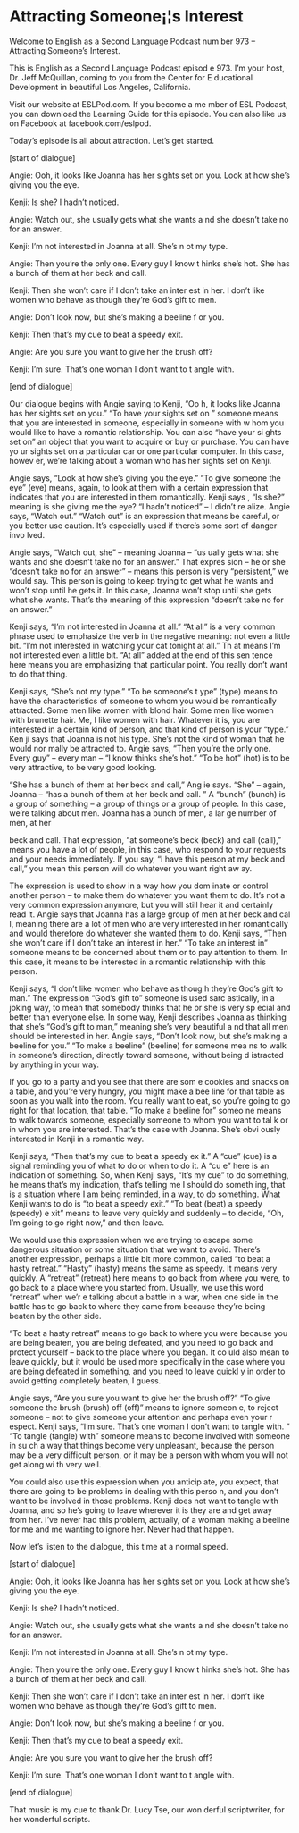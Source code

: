 # Attracting Someone¡¦s Interest

Welcome to English as a Second Language Podcast num ber 973 – Attracting Someone’s Interest.

This is English as a Second Language Podcast episod e 973. I’m your host, Dr. Jeff McQuillan, coming to you from the Center for E ducational Development in beautiful Los Angeles, California.

Visit our website at ESLPod.com. If you become a me mber of ESL Podcast, you can download the Learning Guide for this episode. You can also like us on Facebook at facebook.com/eslpod.

Today’s episode is all about attraction. Let’s get started.

[start of dialogue]

Angie: Ooh, it looks like Joanna has her sights set  on you. Look at how she’s giving you the eye.

Kenji: Is she? I hadn’t noticed.

Angie: Watch out, she usually gets what she wants a nd she doesn’t take no for an answer.

Kenji: I’m not interested in Joanna at all. She’s n ot my type.

Angie: Then you’re the only one. Every guy I know t hinks she’s hot. She has a bunch of them at her beck and call.

Kenji: Then she won’t care if I don’t take an inter est in her. I don’t like women who behave as though they’re God’s gift to men.

Angie: Don’t look now, but she’s making a beeline f or you.

Kenji: Then that’s my cue to beat a speedy exit.

Angie: Are you sure you want to give her the brush off?

Kenji: I’m sure. That’s one woman I don’t want to t angle with.

[end of dialogue]

 Our dialogue begins with Angie saying to Kenji, “Oo h, it looks like Joanna has her sights set on you.” “To have your sights set on ” someone means that you are interested in someone, especially in someone with w hom you would like to have a romantic relationship. You can also “have your si ghts set on” an object that you want to acquire or buy or purchase. You can have yo ur sights set on a particular car or one particular computer. In this case, howev er, we’re talking about a woman who has her sights set on Kenji.

Angie says, “Look at how she’s giving you the eye.”  “To give someone the eye” (eye) means, again, to look at them with a certain expression that indicates that you are interested in them romantically. Kenji says , “Is she?” meaning is she giving me the eye? “I hadn’t noticed” – I didn’t re alize. Angie says, “Watch out.” “Watch out” is an expression that means be careful,  or you better use caution. It’s especially used if there’s some sort of danger invo lved.

Angie says, “Watch out, she” – meaning Joanna – “us ually gets what she wants and she doesn’t take no for an answer.” That expres sion – he or she “doesn’t take no for an answer” – means this person is very “persistent,” we would say. This person is going to keep trying to get what he wants and won’t stop until he gets it. In this case, Joanna won’t stop until she gets what she wants. That’s the meaning of this expression “doesn’t take no for an answer.”

Kenji says, “I’m not interested in Joanna at all.” “At all” is a very common phrase used to emphasize the verb in the negative meaning:  not even a little bit. “I’m not interested in watching your cat tonight at all.” Th at means I’m not interested even a little bit. “At all” added at the end of this sen tence here means you are emphasizing that particular point. You really don’t  want to do that thing.

Kenji says, “She’s not my type.” “To be someone’s t ype” (type) means to have the characteristics of someone to whom you would be  romantically attracted. Some men like women with blond hair. Some men like women with brunette hair. Me, I like women with hair. Whatever it is, you are  interested in a certain kind of person, and that kind of person is your “type.” Ken ji says that Joanna is not his type. She’s not the kind of woman that he would nor mally be attracted to. Angie says, “Then you’re the only one. Every guy” – every  man – “I know thinks she’s hot.” “To be hot” (hot) is to be very attractive, to be very good looking.

“She has a bunch of them at her beck and call,” Ang ie says. “She” – again, Joanna – “has a bunch of them at her beck and call. ” A “bunch” (bunch) is a group of something – a group of things or a group of people. In this case, we’re talking about men. Joanna has a bunch of men, a lar ge number of men, at her

beck and call. That expression, “at someone’s beck (beck) and call (call),” means you have a lot of people, in this case, who respond  to your requests and your needs immediately. If you say, “I have this person at my beck and call,” you mean this person will do whatever you want right aw ay.

The expression is used to show in a way how you dom inate or control another person – to make them do whatever you want them to do. It’s not a very common expression anymore, but you will still hear it and certainly read it. Angie says that Joanna has a large group of men at her beck and cal l, meaning there are a lot of men who are very interested in her romantically and  would therefore do whatever she wanted them to do. Kenji says, “Then she won’t care if I don’t take an interest in her.” “To take an interest in” someone means to be concerned about them or to pay attention to them. In this case, it means to be interested in a romantic relationship with this person.

Kenji says, “I don’t like women who behave as thoug h they’re God’s gift to man.” The expression “God’s gift to” someone is used sarc astically, in a joking way, to mean that somebody thinks that he or she is very sp ecial and better than everyone else. In some way, Kenji describes Joanna as thinking that she’s “God’s gift to man,” meaning she’s very beautiful a nd that all men should be interested in her. Angie says, “Don’t look now, but  she’s making a beeline for you.” “To make a beeline” (beeline) for someone mea ns to walk in someone’s direction, directly toward someone, without being d istracted by anything in your way.

If you go to a party and you see that there are som e cookies and snacks on a table, and you’re very hungry, you might make a bee line for that table as soon as you walk into the room. You really want to eat, so you’re going to go right for that location, that table. “To make a beeline for” someo ne means to walk towards someone, especially someone to whom you want to tal k or in whom you are interested. That’s the case with Joanna. She’s obvi ously interested in Kenji in a romantic way.

Kenji says, “Then that’s my cue to beat a speedy ex it.” A “cue” (cue) is a signal reminding you of what to do or when to do it. A “cu e” here is an indication of something. So, when Kenji says, “It’s my cue” to do  something, he means that’s my indication, that’s telling me I should do someth ing, that is a situation where I am being reminded, in a way, to do something. What Kenji wants to do is “to beat a speedy exit.” “To beat (beat) a speedy (speedy) e xit” means to leave very quickly and suddenly – to decide, “Oh, I’m going to  go right now,” and then leave.

We would use this expression when we are trying to escape some dangerous situation or some situation that we want to avoid. There’s another expression, perhaps a little bit more common, called “to beat a  hasty retreat.” “Hasty” (hasty) means the same as speedy. It means very quickly. A “retreat” (retreat) here means to go back from where you were, to go back to  a place where you started from. Usually, we use this word “retreat” when we’r e talking about a battle in a war, when one side in the battle has to go back to where they came from because they’re being beaten by the other side.

“To beat a hasty retreat” means to go back to where  you were because you are being beaten, you are being defeated, and you need to go back and protect yourself – back to the place where you began. It co uld also mean to leave quickly, but it would be used more specifically in the case where you are being defeated in something, and you need to leave quickl y in order to avoid getting completely beaten, I guess.

Angie says, “Are you sure you want to give her the brush off?” “To give someone the brush (brush) off (off)” means to ignore someon e, to reject someone – not to give someone your attention and perhaps even your r espect. Kenji says, “I’m sure. That’s one woman I don’t want to tangle with. ” “To tangle (tangle) with” someone means to become involved with someone in su ch a way that things become very unpleasant, because the person may be a  very difficult person, or it may be a person with whom you will not get along wi th very well.

You could also use this expression when you anticip ate, you expect, that there are going to be problems in dealing with this perso n, and you don’t want to be involved in those problems. Kenji does not want to tangle with Joanna, and so he’s going to leave wherever it is they are and get  away from her. I’ve never had this problem, actually, of a woman making a beeline  for me and me wanting to ignore her. Never had that happen.

Now let’s listen to the dialogue, this time at a normal speed.

[start of dialogue]

Angie: Ooh, it looks like Joanna has her sights set  on you. Look at how she’s giving you the eye.

Kenji: Is she? I hadn’t noticed.

Angie: Watch out, she usually gets what she wants a nd she doesn’t take no for an answer.

 Kenji: I’m not interested in Joanna at all. She’s n ot my type.

Angie: Then you’re the only one. Every guy I know t hinks she’s hot. She has a bunch of them at her beck and call.

Kenji: Then she won’t care if I don’t take an inter est in her. I don’t like women who behave as though they’re God’s gift to men.

Angie: Don’t look now, but she’s making a beeline f or you.

Kenji: Then that’s my cue to beat a speedy exit.

Angie: Are you sure you want to give her the brush off?

Kenji: I’m sure. That’s one woman I don’t want to t angle with.

[end of dialogue]

That music is my cue to thank Dr. Lucy Tse, our won derful scriptwriter, for her wonderful scripts.



